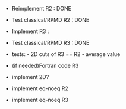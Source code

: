 - Reimplement R2 : DONE
- Test classical/RPMD R2 : DONE
- Implement R3 : 
- Test classical/RPMD R3 : DONE
- tests:
      - 2D cuts of R3 == R2
      - average value
- (if needed)Fortran code R3 
- implement 2D?

- implement eq-noeq R2
- implement eq-noeq R3

